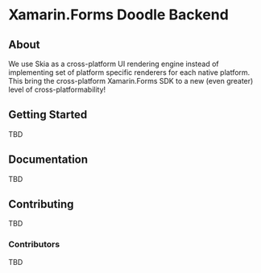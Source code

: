 # Xamarin.Forms Doodle Backend

## About

We use Skia as a cross-platform UI rendering engine instead of implementing set of platform specific renderers for each native platform. This bring the cross-platform Xamarin.Forms SDK to a new (even greater) level of cross-platformability!

## Getting Started

TBD

## Documentation

TBD

## Contributing

TBD

### Contributors

TBD
